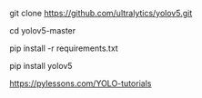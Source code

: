 git clone https://github.com/ultralytics/yolov5.git

cd yolov5-master

pip install -r requirements.txt


pip install yolov5

https://pylessons.com/YOLO-tutorials
